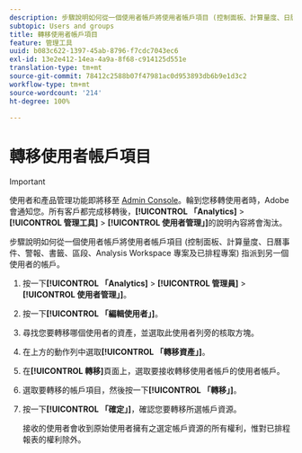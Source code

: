 ```yaml
---
description: 步驟說明如何從一個使用者帳戶將使用者帳戶項目 (控制面板、計算量度、日曆事件、警報、書籤、區段、Analysis Workspace 專案及已排程專案) 指派到另一個使用者的帳戶。
subtopic: Users and groups
title: 轉移使用者帳戶項目
feature: 管理工具
uuid: b083c622-1397-45ab-8796-f7cdc7043ec6
exl-id: 13e2e412-14ea-4a9a-8f68-c914125d551e
translation-type: tm+mt
source-git-commit: 78412c2588b07f47981ac0d953893db6b9e1d3c2
workflow-type: tm+mt
source-wordcount: '214'
ht-degree: 100%

---
```


# 轉移使用者帳戶項目

>[!IMPORTANT]
>
>使用者和產品管理功能即將移至 [Admin Console](https://helpx.adobe.com/tw/enterprise/using/admin-console.html)。輪到您移轉使用者時，Adobe 會通知您。所有客戶都完成移轉後，**[!UICONTROL 「Analytics]** > **[!UICONTROL 管理工具]** > **[!UICONTROL 使用者管理」]**&#x200B;的說明內容將會淘汰。

步驟說明如何從一個使用者帳戶將使用者帳戶項目 (控制面板、計算量度、日曆事件、警報、書籤、區段、Analysis Workspace 專案及已排程專案) 指派到另一個使用者的帳戶。

1. 按一下&#x200B;**[!UICONTROL 「Analytics]** > **[!UICONTROL 管理員]** > **[!UICONTROL 使用者管理」]**。
1. 按一下&#x200B;**[!UICONTROL 「編輯使用者」]**。
1. 尋找您要轉移哪個使用者的資產，並選取此使用者列旁的核取方塊。
1. 在上方的動作列中選取&#x200B;**[!UICONTROL 「轉移資產」]**。
1. 在&#x200B;**[!UICONTROL 轉移]**&#x200B;頁面上，選取要接收轉移使用者帳戶的使用者帳戶。
1. 選取要轉移的帳戶項目，然後按一下&#x200B;**[!UICONTROL 「轉移」]**。
1. 按一下&#x200B;**[!UICONTROL 「確定」]**，確認您要轉移所選帳戶資源。

   接收的使用者會收到原始使用者擁有之選定帳戶資源的所有權利，惟對已排程報表的權利除外。
